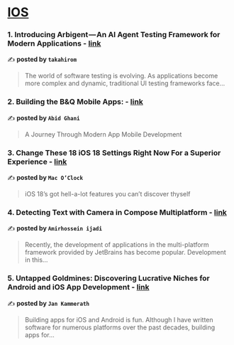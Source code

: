 
<h1><a href=https://medium.com/tag/ios/recommended target="_blank" rel="noopener noreferrer">IOS</a></h1>
<h3>1. Introducing Arbigent — An AI Agent Testing Framework for Modern Applications - <a href="https://medium.com/@takahirom/introducing-arbigent-an-ai-agent-testing-framework-for-modern-applications-f43a2e01d342" target="_blank" rel="noopener noreferrer">link</a></h3>

✍️ **posted by `takahirom`**

<blockquote>The world of software testing is evolving. As applications become more complex and dynamic, traditional UI testing frameworks face…</blockquote>

<h3>2. Building the B&Q Mobile Apps: - <a href="https://medium.com/@abid.ghani/building-the-b-q-mobile-apps-ce69ab593797" target="_blank" rel="noopener noreferrer">link</a></h3>

✍️ **posted by `Abid Ghani`**

<blockquote>A Journey Through Modern App Mobile Development</blockquote>

<h3>3. Change These 18 iOS 18 Settings Right Now For a Superior Experience - <a href="https://medium.com/macoclock/change-these-18-ios-18-settings-right-now-for-a-superior-experience-2c1004189fb2" target="_blank" rel="noopener noreferrer">link</a></h3>

✍️ **posted by `Mac O’Clock`**

<blockquote>iOS 18’s got hell-a-lot features you can’t discover thyself</blockquote>

<h3>4. Detecting Text with Camera in Compose Multiplatform - <a href="https://medium.com/@amirhossein-ijadi/detecting-text-with-camera-in-compose-multiplatform-b244d0f1f4d8" target="_blank" rel="noopener noreferrer">link</a></h3>

✍️ **posted by `Amirhossein ijadi`**

<blockquote>Recently, the development of applications in the multi-platform framework provided by JetBrains has become popular. Development in this…</blockquote>

<h3>5. Untapped Goldmines: Discovering Lucrative Niches for Android and iOS App Development - <a href="https://medium.com/@jankammerath/untapped-goldmines-discovering-lucrative-niches-for-android-and-ios-app-development-ac7b073abcfd" target="_blank" rel="noopener noreferrer">link</a></h3>

✍️ **posted by `Jan Kammerath`**

<blockquote>Building apps for iOS and Android is fun. Although I have written software for numerous platforms over the past decades, building apps for…</blockquote>

